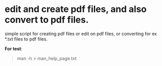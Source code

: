 # edit and create pdf files, and also convert to pdf files.
simple script for creating pdf files or edit on pdf files,
or converting for ex *.txt files to pdf files.

**For test**:
> man -h > man_help_page.txt
